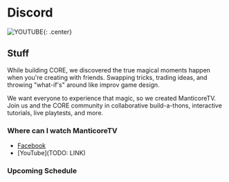 # Discord

![YOUTUBE](hHW1oY26kxQ){: .center}

## Stuff

While building CORE, we discovered the true magical moments happen when you're creating with friends. Swapping tricks, trading ideas, and throwing "what-if's" around like improv game design.

We want everyone to experience that magic, so we created ManticoreTV. Join us and the CORE community in collaborative build-a-thons, interactive tutorials, live playtests, and more.

### Where can I watch ManticoreTV

- [Facebook](https://www.facebook.com/groups/playcoregames)
- [YouTube](TODO: LINK)

### Upcoming Schedule
